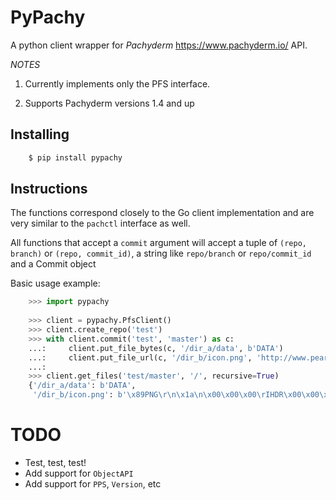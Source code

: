 PyPachy
=======

A python client wrapper for *Pachyderm* <https://www.pachyderm.io/> API.

*NOTES*

1. Currently implements only the PFS interface.

2. Supports Pachyderm versions 1.4 and up


Installing
----------

```bash
    $ pip install pypachy
```

Instructions
------------
The functions correspond closely to the Go client implementation and are very similar to the
``pachctl`` interface as well.

All functions that accept a ``commit`` argument will accept a tuple of ``(repo, branch)`` or ``(repo, commit_id)``,
a string like ``repo/branch`` or ``repo/commit_id`` and a Commit object

Basic usage example:

```python
    >>> import pypachy
    
    >>> client = pypachy.PfsClient()
    >>> client.create_repo('test')
    >>> with client.commit('test', 'master') as c:
    ...:     client.put_file_bytes(c, '/dir_a/data', b'DATA')
    ...:     client.put_file_url(c, '/dir_b/icon.png', 'http://www.pearl-guide.com/forum/images/smilies/biggrin.png')
    ...:
    >>> client.get_files('test/master', '/', recursive=True)
    {'/dir_a/data': b'DATA',
     '/dir_b/icon.png': b'\x89PNG\r\n\x1a\n\x00\x00\x00\rIHDR\x00\x00\x00\x10\x00\x00\x00\x10\x08\x06\x00\x00\x00\x1f\xf3\xffa\x00\x00\x00\x19tEXtSoftware\x00Adobe ImageReadyq\xc9e<\x00\x00\x02\xbfIDATx\xda\xa4\x92KHTa\x14\xc7\xff\xdf\xbd\xde\xb9\x8eskt(\x99|T\xea\xb4QP[\xe4"\x02\x95\xca\x1en\xb2\x88 r\xe16h\x91\xb4r\x11\xd8N\x82@jW"T\x1bCz,\xa4\x89\x92\xac(A\xb4PJQ&L\x85\xb1$u\x1e\xb7\xeb\xdc\xe7\xd7\xf9\xa62\xb5e\x17\x0e\xdf\xf9.\xdf\xf9\x9d\xffy0\xce9\xfe\xe7\xcb\xd9\xfa\xc3\xeee\x9a\xe7\xa1\x9d\xbb8\xee\xba\xa8#\x1f\xe4\x8f\x90\x1f\xa5\xf3F\xe8\n\xd77\xbeg\x1b\x15Pp\xbd\xe7\xa2W\xaan(c\xe1\x06p\x7f\t\xe09\xf0\xd2sp\xe2\xc30\x86\x87f\t\xd4\x16\xee\xe0\xaf\xfe\x01\xd8=\xac\xc5\xdb\x15~(GN\x81\x07w\xc2N\xbe\x87k\xac\x82[&\xbdR!k\x110S\x821\x11\x85\x11\xfbzz\xf75\xfeh\x1d`\xf6\xb0\x10\x1ds9G:4W^\x86\xa3\xc7\x00S\x87kY\xf0l\x8b \x16\xe0r\xb0@\x18J\xde~,\xf5\xdd\xd4I\xc9\x9eH\x17_\x91\x04\x85jk\x97k\x9a4\xee\xa7w\x06\x05[\x06\xee\\O\xd0\xc5!i\x0e\xee\xde&7\x93\x81\xbd4\x0b\xdb\x98F\xb0\xbeIsm\xb4\x8b\xd8,\x80h\xcd\xac\xe8(\\}\x8a\xb2e\xe0Q`\xdb%5{r\xc7A\xeb\x85\x0c%\xa1^dL\xd8\x8bSP\xc2U\x82\xdd\xbc>\x05\x02T"\xaf\x10n*\x81\x91gA\xc2n\xa7\xe2\xb6\x8c\x87j\xf4\xcc\x15T\x95\x8c\xd1eM\x08+[\x07P\xe7\xd7\xb8\x95\xf6\x81\xb2\x15\xd7\x1eF\xb0\xb4\x0e\x92\xbcy\xc2BM\xe2\xf3SxK#Y\x98\xebA\xfe\x0b\xb01\x0b3U\x0b\xf8P\x10J!T~\x00\xb2\xa2n\x028\xa6\x01g\xe1\x16\x81\x15\xb8\xb6\x02s\r\xb1l\x0f\x18c\xa2\x84\x81\xcc\xfck0\xff^\xc8F\x14frFh\xde\xa8\x1f\xe6\xf7Q`\xe1\x05|\x85eH\xcf\xc7@\xed\x18\x10\xb1Rnn.\x11\xd1\x9d\x1a\x8c\xea\xb0\nhL\xf9\xc8\x8c\x9fGj\xf2*\xcc\x95\x11\n|\x8b\xd5\xb1\x8bH>o\x81/\x18\x84\x17\xa8\xc1L_T\'@\xb7\xaa\xaa\xd9Ve-\xd6\x813\x81H\xf1\x83@\xf5\t*,\t;>\x0e;%\x16\xc9\x01\xf3\xa9PvT\xc0F\x05\x16\xdf\xbcD\xfc\xc3\xc2\xd9\x93Ox\xff\x1f@\x8e\xa2(\xdb\xe8\x0c]>\xe44\x9e\xab\xe4\x9d\xc5\xc7\x1a\x8a\xfc\xa5\xb5\x90U\xea\x93k\xd1ZP\x03\xa7\xa70\xd1?\x14\x7f\xfc\x85u\xde\x9f\x94\x07I\xfe2Y\x82\x8c\xf9\t\xb0\x8f6R\x11[\x19\xf4{y]\x8d^ky>\x0ej>T\x89M\xfe\x96\xc6\xa7\xe9e\xbc\xeb\x1ae\xf7tK2D\xedd.\xd9G\xa1@#G\x96$I#\x9fv\x11*\x81\xc4\x8a\xab\xbf\xc6\xcf\xc5c\xe1\x9a\xbf\x83\x04\xe0\xc7\xef\xec\xceO\x01\x06\x00\xce\xbcbi2/%\xbd\x00\x00\x00\x00IEND\xaeB`\x82'}
```

TODO
====
* Test, test, test!
* Add support for ``ObjectAPI``
* Add support for ``PPS``, ``Version``, etc
